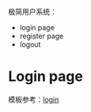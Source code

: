 
极简用户系统：

- login page
- register page
- logout


# Login page

模板参考：[login](https://tailwindui.com/components/application-ui/forms/sign-in-forms#component-766a0bf1b8800d383b6c5b77ef9c626c)




